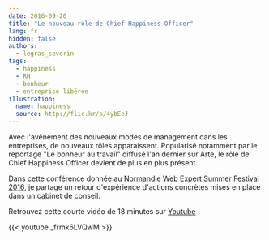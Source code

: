 ```yaml
---
date: 2016-09-20
title: "Le nouveau rôle de Chief Happiness Officer"
lang: fr
hidden: false
authors:
  - legras_severin
tags:
  - happiness
  - RH
  - bonheur
  - entreprise libérée
illustration:
  name: happiness
  source: http://flic.kr/p/4ybEeJ
---
```


Avec l'avènement des nouveaux modes de management dans les entreprises, de nouveaux rôles apparaissent. Popularisé notamment par le reportage "Le bonheur au travail" diffusé l'an dernier sur Arte, le rôle de Chief Happiness Officer devient de plus en plus présent.

Dans cette conférence donnée au [Normandie Web Expert Summer Festival 2016](http://summer-festival.nwx.fr/), je partage un retour d'expérience d'actions concrètes mises en place dans un cabinet de conseil.

Retrouvez cette courte vidéo de 18 minutes sur [Youtube](https://www.youtube.com/watch?v=_frmk6LVQwM)

{{< youtube _frmk6LVQwM >}}

